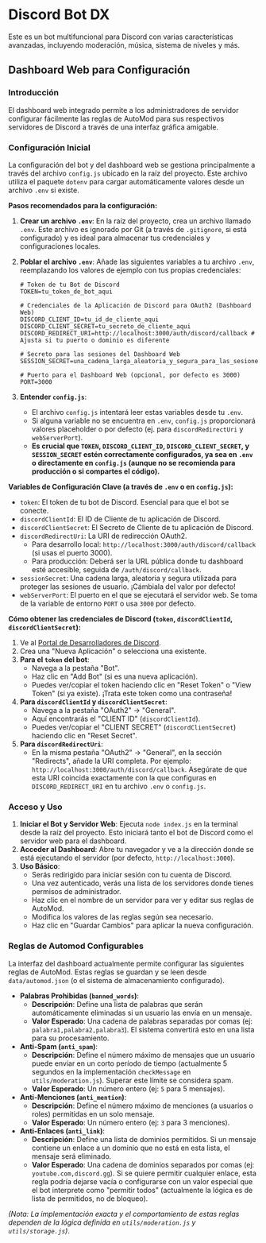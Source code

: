 # Discord Bot DX

Este es un bot multifuncional para Discord con varias características avanzadas, incluyendo moderación, música, sistema de niveles y más.

## Dashboard Web para Configuración

### Introducción
El dashboard web integrado permite a los administradores de servidor configurar fácilmente las reglas de AutoMod para sus respectivos servidores de Discord a través de una interfaz gráfica amigable.

### Configuración Inicial
La configuración del bot y del dashboard web se gestiona principalmente a través del archivo `config.js` ubicado en la raíz del proyecto. Este archivo utiliza el paquete `dotenv` para cargar automáticamente valores desde un archivo `.env` si existe.

**Pasos recomendados para la configuración:**

1.  **Crear un archivo `.env`**: En la raíz del proyecto, crea un archivo llamado `.env`. Este archivo es ignorado por Git (a través de `.gitignore`, si está configurado) y es ideal para almacenar tus credenciales y configuraciones locales.
2.  **Poblar el archivo `.env`**: Añade las siguientes variables a tu archivo `.env`, reemplazando los valores de ejemplo con tus propias credenciales:

    ```env
    # Token de tu Bot de Discord
    TOKEN=tu_token_de_bot_aqui

    # Credenciales de la Aplicación de Discord para OAuth2 (Dashboard Web)
    DISCORD_CLIENT_ID=tu_id_de_cliente_aqui
    DISCORD_CLIENT_SECRET=tu_secreto_de_cliente_aqui
    DISCORD_REDIRECT_URI=http://localhost:3000/auth/discord/callback # Ajusta si tu puerto o dominio es diferente

    # Secreto para las sesiones del Dashboard Web
    SESSION_SECRET=una_cadena_larga_aleatoria_y_segura_para_las_sesiones

    # Puerto para el Dashboard Web (opcional, por defecto es 3000)
    PORT=3000
    ```

3.  **Entender `config.js`**:
    *   El archivo `config.js` intentará leer estas variables desde tu `.env`.
    *   Si alguna variable no se encuentra en `.env`, `config.js` proporcionará valores placeholder o por defecto (ej. para `discordRedirectUri` y `webServerPort`).
    *   **Es crucial que `TOKEN`, `DISCORD_CLIENT_ID`, `DISCORD_CLIENT_SECRET`, y `SESSION_SECRET` estén correctamente configurados, ya sea en `.env` o directamente en `config.js` (aunque no se recomienda para producción o si compartes el código).**

**Variables de Configuración Clave (a través de `.env` o en `config.js`):**

-   `token`: El token de tu bot de Discord. Esencial para que el bot se conecte.
-   `discordClientId`: El ID de Cliente de tu aplicación de Discord.
-   `discordClientSecret`: El Secreto de Cliente de tu aplicación de Discord.
-   `discordRedirectUri`: La URI de redirección OAuth2.
    *   Para desarrollo local: `http://localhost:3000/auth/discord/callback` (si usas el puerto 3000).
    *   Para producción: Deberá ser la URL pública donde tu dashboard esté accesible, seguida de `/auth/discord/callback`.
-   `sessionSecret`: Una cadena larga, aleatoria y segura utilizada para proteger las sesiones de usuario. ¡Cámbiala del valor por defecto!
-   `webServerPort`: El puerto en el que se ejecutará el servidor web. Se toma de la variable de entorno `PORT` o usa `3000` por defecto.

**Cómo obtener las credenciales de Discord (`token`, `discordClientId`, `discordClientSecret`):**
1.  Ve al [Portal de Desarrolladores de Discord](https://discord.com/developers/applications).
2.  Crea una "Nueva Aplicación" o selecciona una existente.
3.  **Para el `token` del bot**:
    *   Navega a la pestaña "Bot".
    *   Haz clic en "Add Bot" (si es una nueva aplicación).
    *   Puedes ver/copiar el token haciendo clic en "Reset Token" o "View Token" (si ya existe). ¡Trata este token como una contraseña!
4.  **Para `discordClientId` y `discordClientSecret`**:
    *   Navega a la pestaña "OAuth2" -> "General".
    *   Aquí encontrarás el "CLIENT ID" (`discordClientId`).
    *   Puedes ver/copiar el "CLIENT SECRET" (`discordClientSecret`) haciendo clic en "Reset Secret".
5.  **Para `discordRedirectUri`**:
    *   En la misma pestaña "OAuth2" -> "General", en la sección "Redirects", añade la URI completa. Por ejemplo: `http://localhost:3000/auth/discord/callback`. Asegúrate de que esta URI coincida exactamente con la que configuras en `DISCORD_REDIRECT_URI` en tu archivo `.env` o `config.js`.

### Acceso y Uso
1.  **Iniciar el Bot y Servidor Web**: Ejecuta `node index.js` en la terminal desde la raíz del proyecto. Esto iniciará tanto el bot de Discord como el servidor web para el dashboard.
2.  **Acceder al Dashboard**: Abre tu navegador y ve a la dirección donde se está ejecutando el servidor (por defecto, `http://localhost:3000`).
3.  **Uso Básico**:
    *   Serás redirigido para iniciar sesión con tu cuenta de Discord.
    *   Una vez autenticado, verás una lista de los servidores donde tienes permisos de administrador.
    *   Haz clic en el nombre de un servidor para ver y editar sus reglas de AutoMod.
    *   Modifica los valores de las reglas según sea necesario.
    *   Haz clic en "Guardar Cambios" para aplicar la nueva configuración.

### Reglas de Automod Configurables
La interfaz del dashboard actualmente permite configurar las siguientes reglas de AutoMod. Estas reglas se guardan y se leen desde `data/automod.json` (o el sistema de almacenamiento configurado).

-   **Palabras Prohibidas (`banned_words`)**:
    -   **Descripción**: Define una lista de palabras que serán automáticamente eliminadas si un usuario las envía en un mensaje.
    -   **Valor Esperado**: Una cadena de palabras separadas por comas (ej: `palabra1,palabra2,palabra3`). El sistema convertirá esto en una lista para su procesamiento.
-   **Anti-Spam (`anti_spam`)**:
    -   **Descripción**: Define el número máximo de mensajes que un usuario puede enviar en un corto período de tiempo (actualmente 5 segundos en la implementación `checkMessage` en `utils/moderation.js`). Superar este límite se considera spam.
    -   **Valor Esperado**: Un número entero (ej: `5` para 5 mensajes).
-   **Anti-Menciones (`anti_mention`)**:
    -   **Descripción**: Define el número máximo de menciones (a usuarios o roles) permitidas en un solo mensaje.
    -   **Valor Esperado**: Un número entero (ej: `3` para 3 menciones).
-   **Anti-Enlaces (`anti_link`)**:
    -   **Descripción**: Define una lista de dominios permitidos. Si un mensaje contiene un enlace a un dominio que no está en esta lista, el mensaje será eliminado.
    -   **Valor Esperado**: Una cadena de dominios separados por comas (ej: `youtube.com,discord.gg`). Si se quiere permitir cualquier enlace, esta regla podría dejarse vacía o configurarse con un valor especial que el bot interprete como "permitir todos" (actualmente la lógica es de lista de permitidos, no de bloqueo).

*(Nota: La implementación exacta y el comportamiento de estas reglas dependen de la lógica definida en `utils/moderation.js` y `utils/storage.js`)*.
